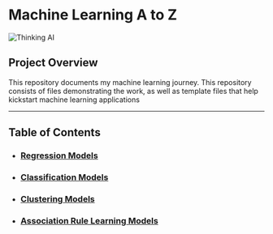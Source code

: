 # **Machine Learning A to Z** #
![Thinking AI](https://media4.giphy.com/media/VhK5Wmso8LJAWreQdZ/giphy.gif?cid=6c09b952d0oi7l718wng19l9cx33xss6lrzm0m1onklsezk4&rid=giphy.gif&ct=g)

## **Project Overview** ##
This repository documents my machine learning journey. This repository consists of files demonstrating the work, as well as template files that help kickstart machine learning applications

---

##  Table of Contents 
- ### [Regression Models](https://github.com/jerrvonewing/machine-learning-a-to-z/tree/main/regression)

- ### [Classification Models](https://github.com/jerrvonewing/machine-learning-a-to-z/tree/main/classification)

- ### [Clustering Models](https://github.com/jerrvonewing/machine-learning-a-to-z/tree/main/clustering)

- ### [Association Rule Learning Models](https://github.com/jerrvonewing/machine-learning-a-to-z/tree/main/clustering)
